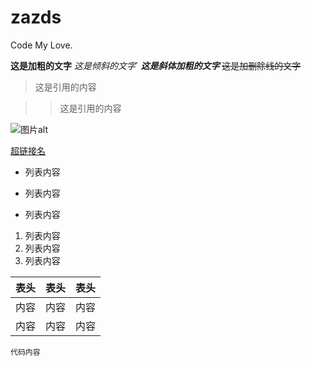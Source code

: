 # zazds

Code My Love.

**这是加粗的文字**
_这是倾斜的文字_`
**_这是斜体加粗的文字_**
~~这是加删除线的文字~~

> 这是引用的内容

> > 这是引用的内容

![图片alt](图片地址 '图片title')

[超链接名](超链接地址 '超链接title')

-   列表内容

*   列表内容

-   列表内容

1. 列表内容
2. 列表内容
3. 列表内容

| 表头 | 表头 | 表头 |
| ---- | :--: | ---: |
| 内容 | 内容 | 内容 |
| 内容 | 内容 | 内容 |

`代码内容`
